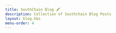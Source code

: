 ```yaml
---
title: SouthChain Blog 🖋️
description: Collection of Southchain Blog Posts
layout: blog.hbs
menu-order: 4
---
```


